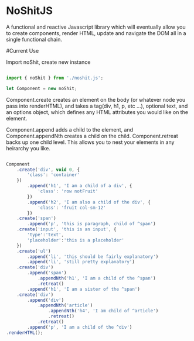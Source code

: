 # NoShitJS

A functional and reactive Javascript library which will eventually allow you to create components, render HTML, update and navigate the DOM all in a single functional chain. 

#Current Use

Import noShit, create new instance

```javascript

import { noShit } from './noshit.js';

let Component = new noShit;

```
Component.create creates an element on the body (or whatever node you pass into renderHTML), and takes a tag(div, h1, p, etc ...), optional text, and an options object, which defines any HTML attributes you would like on the element.

Component.append adds a child to the element, and Component.appendNth creates a child on the child. Component.retreat backs up one child level. This allows you to nest your elements in any heirarchy you like.

```javascript

Component
    .create('div', void 0, {
        'class': 'container'
    })
        .append('h1', 'I am a child of a div', {
            'class': 'row notFruit'
        })
        .append('h2', 'I am also a child of the div', {
            'class': 'fruit col-sm-12'
        })
    .create('span')
        .append('p', 'this is paragraph, child of ^span')
    .create('input', 'this is an input', {
        'type':'text',
        'placeholder':'this is a placeholder'
    })
    .create('ul')
        .append('li', 'this should be fairly explanatory')
        .append('li', 'still pretty explanatory')
    .create('div')
        .append('span')
            .appendNth('h1', 'I am a child of the ^span')
            .retreat()
        .append('h1', 'I am a sister of the ^span')
    .create('div')
        .append('div')
            .appendNth('article')
                .appendNth('h4', 'I am child of ^article')
                .retreat()
            .retreat()
        .append('p', 'I am a child of the ^div')
.renderHTML();
    
```
